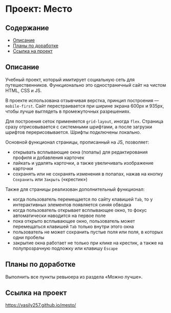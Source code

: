 # Проект: Место

## Содержание

- [Описание](#Описание)
- [Планы по доработке](#Планы-по-доработке)
- [Ссылка на проект](#Ссылка-на-проект)

## Описание

Учебный проект, который имитирует социальную сеть для путешественников.
Функционально это одностраничный сайт на чистом HTML, CSS и JS.

В проекте использована отзывчивая верстка, принцип построения — `mobile-first`. Сайт перестраивается
при ширине экрана 600px и 935px, чтобы лучше выглядеть в промежуточных разрешениях.

Для построения сеток применяется `grid-layout`, иногда `flex`. Страница сразу отрисовывается с системными шрифтами,
а после загрузки шрифтов перерисовывается. Шрифты подключены локально.

Основной функционал страницы, прописанный на JS, позволяет:
- открывать всплывающие окна (попапы) для редактирования профиля и добавления карточек
- лайкать и удалять карточки, а также увеличивать изображение карточки
- сохранять или не сохранять изменения в попапах, нажав на кнопку `Сохранить` или `Закрыть` («крестик»)

Также для страницы реализован дополнительный функционал:
- когда пользователь перемещается по сайту клавишей `Tab`, то у интерактивных элементов появляется синяя обводка
- когда пользователь открывает всплывающее окно, то фокус автоматически наводится на первое поле
- пока открыто всплывающее окно, пользователь может перемещаться клавишей `Tab` только внутри этого окна
- пользователь не может сохранить пустые поля или поля, в которых одни пробелы
- закрытие окна работает не только при клике на крестик, а также на полупрозрачную подложку или клавишу `Escape`

## Планы по доработке

Выполнить все пункты ревьюера из раздела «Можно лучше».

## Ссылка на проект

https://vasily257.github.io/mesto/
